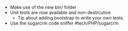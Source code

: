 
* Make use of the new bin/ folder
* Unit tests are now available and non-destrcutive
	* Tip about adding bootstrap to write your own tests
* Use the sugarcrm code sniffer
#tech/PHP/sugarcrm